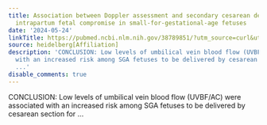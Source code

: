 ```yaml
---
title: Association between Doppler assessment and secondary cesarean delivery for
  intrapartum fetal compromise in small-for-gestational-age fetuses
date: '2024-05-24'
linkTitle: https://pubmed.ncbi.nlm.nih.gov/38789851/?utm_source=curl&utm_medium=rss&utm_campaign=pubmed-2&utm_content=1FakS-2QOkCT8HsMOQP1bCRQ4YzyumYOmxmF0moLsQ3dFB1E9V&fc=20220326224207&ff=20240525190013&v=2.18.0.post9+e462414
source: heidelberg[Affiliation]
description: 'CONCLUSION: Low levels of umbilical vein blood flow (UVBF/AC) were associated
  with an increased risk among SGA fetuses to be delivered by cesarean section for
  ...'
disable_comments: true
---
```

CONCLUSION: Low levels of umbilical vein blood flow (UVBF/AC) were associated with an increased risk among SGA fetuses to be delivered by cesarean section for ...